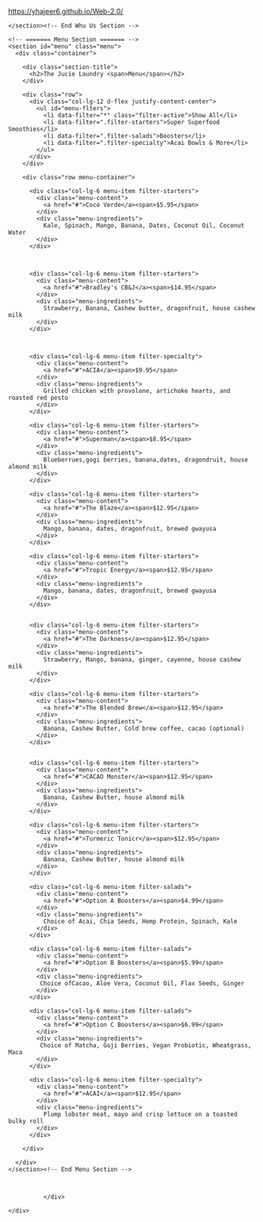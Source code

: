 https://yhajeer6.github.io/Web-2.0/
<!DOCTYPE html>
<html lang="en">

<head>
  <meta charset="utf-8">
  <meta content="width=device-width, initial-scale=1.0" name="viewport">

  <title>Delicious Bootstrap Template - Index</title>
  <meta content="" name="description">
  <meta content="" name="keywords">

  <!-- Favicons -->
  <link href="assets/img/favicon.png" rel="icon">
  <link href="assets/img/apple-touch-icon.png" rel="apple-touch-icon">

  <!-- Google Fonts -->
  <link href="https://fonts.googleapis.com/css?family=Poppins:300,300i,400,400i,600,600i,700,700i|Satisfy|Comic+Neue:300,300i,400,400i,700,700i" rel="stylesheet">

  <!-- Vendor CSS Files -->
  <link href="assets/vendor/animate.css/animate.min.css" rel="stylesheet">
  <link href="assets/vendor/bootstrap/css/bootstrap.min.css" rel="stylesheet">
  <link href="assets/vendor/bootstrap-icons/bootstrap-icons.css" rel="stylesheet">
  <link href="assets/vendor/boxicons/css/boxicons.min.css" rel="stylesheet">
  <link href="assets/vendor/glightbox/css/glightbox.min.css" rel="stylesheet">
  <link href="assets/vendor/swiper/swiper-bundle.min.css" rel="stylesheet">

  <!-- Template Main CSS File -->
  <link href="assets/css/style.css" rel="stylesheet">

  <!-- =======================================================
  * Template Name: Delicious
  * Updated: Mar 10 2023 with Bootstrap v5.2.3
  * Template URL: https://bootstrapmade.com/delicious-free-restaurant-bootstrap-theme/
  * Author: BootstrapMade.com
  * License: https://bootstrapmade.com/license/
  ======================================================== -->

  

      
      

    </section><!-- End Whu Us Section -->

    <!-- ======= Menu Section ======= -->
    <section id="menu" class="menu">
      <div class="container">

        <div class="section-title">
          <h2>The Jucie Laundry <span>Menu</span></h2>
        </div>

        <div class="row">
          <div class="col-lg-12 d-flex justify-content-center">
            <ul id="menu-flters">
              <li data-filter="*" class="filter-active">Show All</li>
              <li data-filter=".filter-starters">Super Superfood Smoothies</li>
              <li data-filter=".filter-salads">Boosters</li>
              <li data-filter=".filter-specialty">Acai Bowls & More</li>
            </ul>
          </div>
        </div>

        <div class="row menu-container">

          <div class="col-lg-6 menu-item filter-starters">
            <div class="menu-content">
              <a href="#">Coco Verde</a><span>$5.95</span>
            </div>
            <div class="menu-ingredients">
              Kale, Spinach, Mango, Banana, Dates, Coconut Oil, Coconut Water
            </div>
          </div>

      

          <div class="col-lg-6 menu-item filter-starters">
            <div class="menu-content">
              <a href="#">Bradley's CB&J</a><span>$14.95</span>
            </div>
            <div class="menu-ingredients">
              Strawberry, Banana, Cashew butter, dragonfruit, house cashew milk
            </div>
          </div>

       

          <div class="col-lg-6 menu-item filter-specialty">
            <div class="menu-content">
              <a href="#">ACIA</a><span>$9.95</span>
            </div>
            <div class="menu-ingredients">
              Grilled chicken with provolone, artichoke hearts, and roasted red pesto
            </div>
          </div>

          <div class="col-lg-6 menu-item filter-starters">
            <div class="menu-content">
              <a href="#">Superman</a><span>$8.95</span>
            </div>
            <div class="menu-ingredients">
              Blueberrues,gogi berries, banana,dates, dragondruit, house almond milk
            </div>
          </div>

          <div class="col-lg-6 menu-item filter-starters">
            <div class="menu-content">
              <a href="#">The Blaze</a><span>$12.95</span>
            </div>
            <div class="menu-ingredients">
              Mango, banana, dates, dragonfruit, brewed gwayusa
            </div>
          </div>

          <div class="col-lg-6 menu-item filter-starters">
            <div class="menu-content">
              <a href="#">Tropic Energy</a><span>$12.95</span>
            </div>
            <div class="menu-ingredients">
              Mango, banana, dates, dragonfruit, brewed gwayusa
            </div>
          </div>


          <div class="col-lg-6 menu-item filter-starters">
            <div class="menu-content">
              <a href="#">The Darkness</a><span>$12.95</span>
            </div>
            <div class="menu-ingredients">
              Strawberry, Mango, banana, ginger, cayenne, house cashew milk
            </div>
          </div>

          <div class="col-lg-6 menu-item filter-starters">
            <div class="menu-content">
              <a href="#">The Blended Brew</a><span>$12.95</span>
            </div>
            <div class="menu-ingredients">
              Banana, Cashew Butter, Cold brew coffee, cacao (optional)
            </div>
          </div>


          <div class="col-lg-6 menu-item filter-starters">
            <div class="menu-content">
              <a href="#">CACAO Monster</a><span>$12.95</span>
            </div>
            <div class="menu-ingredients">
              Banana, Cashew Butter, house almond milk
            </div>
          </div>
          
          <div class="col-lg-6 menu-item filter-starters">
            <div class="menu-content">
              <a href="#">Turmeric Tonicr</a><span>$12.95</span>
            </div>
            <div class="menu-ingredients">
              Banana, Cashew Butter, house almond milk
            </div>
          </div>

          <div class="col-lg-6 menu-item filter-salads">
            <div class="menu-content">
              <a href="#">Option A Boosters</a><span>$4.99</span>
            </div>
            <div class="menu-ingredients">
              Choice of Acai, Chia Seeds, Hemp Protein, Spinach, Kale
            </div>
          </div>

          <div class="col-lg-6 menu-item filter-salads">
            <div class="menu-content">
              <a href="#">Option B Boosters</a><span>$5.99</span>
            </div>
            <div class="menu-ingredients">
             Choice ofCacao, Aloe Vera, Coconut Oil, Flax Seeds, Ginger
            </div>
          </div>

          <div class="col-lg-6 menu-item filter-salads">
            <div class="menu-content">
              <a href="#">Option C Boosters</a><span>$6.99</span>
            </div>
            <div class="menu-ingredients">
             Choice of Matcha, Goji Berries, Vegan Probiotic, Wheatgrass, Maca
            </div>
          </div>

          <div class="col-lg-6 menu-item filter-specialty">
            <div class="menu-content">
              <a href="#">ACAI</a><span>$12.95</span>
            </div>
            <div class="menu-ingredients">
              Plump lobster meat, mayo and crisp lettuce on a toasted bulky roll
            </div>
          </div>

        </div>

      </div>
    </section><!-- End Menu Section -->



              </div>




  </main><!-- End #main -->

    </div>
  </footer><!-- End Footer -->

  <a href="#" class="back-to-top d-flex align-items-center justify-content-center"><i class="bi bi-arrow-up-short"></i></a>

  <!-- Vendor JS Files -->
  <script src="assets/vendor/bootstrap/js/bootstrap.bundle.min.js"></script>
  <script src="assets/vendor/glightbox/js/glightbox.min.js"></script>
  <script src="assets/vendor/isotope-layout/isotope.pkgd.min.js"></script>
  <script src="assets/vendor/swiper/swiper-bundle.min.js"></script>
  <script src="assets/vendor/php-email-form/validate.js"></script>

  <!-- Template Main JS File -->
  <script src="assets/js/main.js"></script>

</body>

</html>